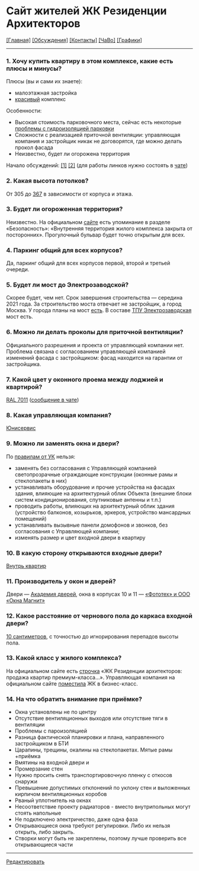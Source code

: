 # Сайт жителей ЖК Резиденции Архитекторов
[[Главная]](README.md) [[Обсуждения]](https://github.com/resarx/inbox/issues) [[Контакты]](contacts.md) [[ЧаВо]](faq.md) [[Графики]](https://datalens.yandex/aoc4zuq851025)

---

### 1. **Хочу купить квартиру в этом комплексе, какие есть плюсы и минусы?**

Плюсы (вы и сами их знаете):

- малоэтажная застройка
- [красивый](https://t.me/c/1251787564/19454) комплекс

Особенности:

- Высокая стоимость парковочного места, сейчас есть некоторые [проблемы с гидроизоляцией парковки](https://t.me/c/1251787564/19375)
- Сложности с реализацией приточной вентиляции: управляющая компания и застройщик никак не договорятся, где можно делать прокол фасада
- Неизвестно, будет ли огорожена территория

Начало обсуждений: [[1]]([https://t.me/c/1251787564/13238](https://t.me/c/1251787564/13238)) [[2]]([https://t.me/c/1251787564/19369](https://t.me/c/1251787564/19369)) (для работы линков нужно состоять в [чате](https://t.me/joinchat/CkJm6BCOu4jrY64Pup36Uw))

### 2. **Какая высота потолков?**

От 305 до [367](https://t.me/c/1251787564/19129) в зависимости от корпуса и этажа.

### 3. **Будет ли огороженная территория?**

Неизвестно. На официальном [сайте](https://afipochtovaya.ru/about/advantages) есть упоминание в разделе «Безопасность»: «Внутренняя территория жилого комплекса закрыта от посторонних». Прогулочный бульвар будет точно открытым для всех.

### 4. **Паркинг общий для всех корпусов?**

Да, паркинг общий для всех корпусов первой, второй и третьей очереди.

### 5. **Будет ли мост до Электрозаводской?**

Скорее будет, чем нет. Срок завершения строительства — середина 2021 года. За строительство моста отвечает не застройщик, а город Москва. У города планы на мост [есть](https://stroi.mos.ru/news/most-chieriez-iauzu-postroiat-dlia-tpu-eliektrozavodskaia). В составе [ТПУ Электрозаводская](https://stroi.mos.ru/construction/2168) мост есть.

### 6. **Можно ли делать проколы для приточной вентиляции?**

Официального разрешения и проекта от управляющей компании нет. Проблема связана с согласованием управляющей компанией изменений фасада с застройщиком: фасад находится на гарантии от застройщика.

### 7. **Какой цвет у оконного проема между лоджией и квартирой?**

[RAL 7011](https://ral.ru/ral7011) ([сообщение в чате](https://t.me/c/1251787564/18372))

### 8. **Какая управляющая компания?**

[Юнисервис](https://uniservis.org/realty/business_class_complexes/30544/)

### 9. **Можно ли заменять окна и двери?**

По [правилам от УК](https://t.me/c/1251787564/18503) нельзя:

- заменять без согласования с Управляющей компанией светопрозрачные ограждающие конструкции (оконные рамы и стеклопакеты в них)
- устанавливать оборудование и прочие устройства на фасадах здания, влияющие на архитектурный облик Объекта (внешние блоки систем кондиционирования, спутниковые антенны и т.п.)
- проводить работы, влияющих на архитектурный облик здания (устройство балконов, козырьков, эркеров, устройство мансардных помещений)
- устанавливать вызывные панели домофонов и звонков, без согласования с Управляющей компании;
- изменять размер и цвет входной двери в квартиру

### 10. **В какую сторону открываются входные двери?**

[Внутрь квартир](https://t.me/c/1251787564/14223)

### 11. **Производитель у окон и дверей?**

Двери — [Академия дверей](https://t.me/c/1251787564/14250), окна в корпусах 10 и 11 — [«Фототех» и ООО «Окна Магнит»](https://t.me/c/1251787564/14252)

### 12. **Какое расстояние от чернового пола до каркаса входной двери?**

[10 сантиметров](https://t.me/c/1251787564/21576), с точностью до игнорирования перепадов высоты пола.

### 13. **Какой класс у жилого комплекса?**

На официальном сайте есть [строчка](https://afipochtovaya.ru/) «ЖК Резиденции архитекторов: продажа квартир премиум-класса...». Управляющая компания на официальном сайте [поместила](https://uniservis.org/realty/business_class_complexes/30544/) ЖК в бизнес-класс.

### 14. **На что обратить внимание при приёмке?**

- Окна установлены не по центру
- Отсутствие вентиляционных выходов или отсутствие тяги в вентиляции
- Проблемы с пароизоляцией
- Разница фактической планировки и плана, направленного застройщиком в БТИ
- Царапины, трещины, окалины на стеклопакетах. Мятые рамы +приёмка
- Вмятины на входной двери и
- Промерзание стен
- Нужно просить снять транспортировочную пленку с откосов снаружи
- Превышение допустимых отклонений по уклону стен и выложенных кирпичом вентиляционных коробов
- Рваный уплотнитель на окнах
- Несоответствие проекту радиаторов - вместо внутрипольных могут стоять напольные
- Не подключено электричество, даже одна фаза
- Открывающиеся окна требуют регулировки. Либо их нельзя открыть, либо закрыть.
- Створки могут быть не закреплены, поэтому лучше проверить все открывающиеся части

---
[Редактировать](https://github.com/resarx/resarx.github.io/blob/main/faq.md)

